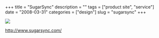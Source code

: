 +++
title = "SugarSync"
description = ""
tags = ["product site", "service"]
date = "2008-03-31"
categories = ["design"]
slug = "sugarsync"
+++


 

  <div id="screens-thumbs" class="clearfix">
    <div class="txt-center" id="design-submission"><a href="http://www.sugarsync.com/"><img id='bluga-thumbnail-763' class='bluga-thumbnail large' src='http://media.konigi.com/bluga/
wt47f275791f052.jpg'/></a></div>  
  </div>   
<p><a href="http://www.sugarsync.com/">http://www.sugarsync.com/</a></p>




